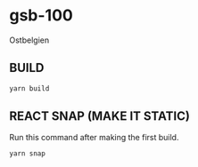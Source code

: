 # gsb-100
Ostbelgien

## BUILD
```sh
yarn build
```

## REACT SNAP (MAKE IT STATIC)

Run this command after making the first build.
```sh
yarn snap
```